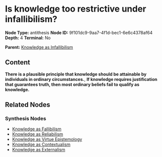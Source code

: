 # Is knowledge too restrictive under infallibilism?

**Node Type:** antithesis
**Node ID:** 9f101dc9-9aa7-4f1d-bec1-6e6c4378af64
**Depth:** 4
**Terminal:** No

**Parent:** [Knowledge as Infallibilism](knowledge-as-infallibilism-synthesis-2d89776c-027c-4443-b2cb-5954fd30d686.md)

## Content

**There is a plausible principle that knowledge should be attainable by individuals in ordinary circumstances.**, **If knowledge requires justification that guarantees truth, then most ordinary beliefs fail to qualify as knowledge.**

## Related Nodes

### Synthesis Nodes

- [Knowledge as Fallibilism](knowledge-as-fallibilism-synthesis-528dc444-2554-4e5d-9f8e-3d44f4bc85b9.md)
- [Knowledge as Reliabilism](knowledge-as-reliabilism-synthesis-96a9c3fc-f031-4453-95b2-01ef4711861d.md)
- [Knowledge as Virtue Epistemology](knowledge-as-virtue-epistemology-synthesis-81e929cf-ab58-4ff1-8146-f1f5e12e20b1.md)
- [Knowledge as Contextualism](knowledge-as-contextualism-synthesis-021495d4-49cb-4079-90e8-986aaf271a63.md)
- [Knowledge as Externalism](knowledge-as-externalism-synthesis-4e297d22-ca1b-477d-bd22-8fd9869b1315.md)

